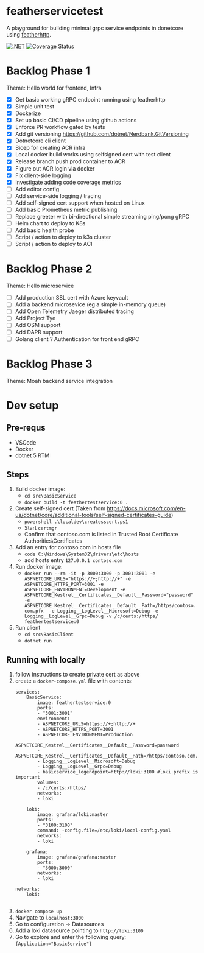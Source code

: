 # featherservicetest
A playground for building minimal grpc service endpoints in donetcore using [featherhttp](https://github.com/featherhttp/framework).

[![.NET](https://github.com/clarkezone/featherservicetest/actions/workflows/dotnet.yml/badge.svg)](https://github.com/clarkezone/featherservicetest/actions/workflows/dotnet.yml)
[![Coverage Status](https://coveralls.io/repos/github/clarkezone/featherservicetest/badge.svg)](https://coveralls.io/github/clarkezone/featherservicetest)

# Backlog Phase 1
Theme: Hello world for frontend, Infra
- [x] Get basic working gRPC endpoint running using featherhttp
- [x] Simple unit test
- [X] Dockerize
- [X] Set up basic CI/CD pipeline using github actions
- [X] Enforce PR workflow gated by tests
- [X] Add git versioning https://github.com/dotnet/Nerdbank.GitVersioning
- [X] Dotnetcore cli client
- [X] Bicep for creating ACR infra
- [X] Local docker build works using selfsigned cert with test client
- [X] Release branch push prod container to ACR
- [X] Figure out ACR login via docker
- [X] Fix client-side logging
- [X] Investigate adding code coverage metrics
- [ ] Add editor config
- [ ] Add service-side logging / tracing
- [ ] Add self-signed cert support when hosted on Linux
- [ ] Add basic Prometheus metric publishing
- [ ] Replace greeter with bi-directional simple streaming ping/pong gRPC
- [ ] Helm chart to deploy to K8s
- [ ] Add basic health probe
- [ ] Script / action to deploy to k3s cluster
- [ ] Script / action to deploy to ACI

# Backlog Phase 2
Theme: Hello microservice
- [ ] Add production SSL cert with Azure keyvault
- [ ] Add a backend microsevice (eg a simple in-memory queue)
- [ ] Add Open Telemetry Jaeger distributed tracing
- [ ] Add Project Tye
- [ ] Add OSM support
- [ ] Add DAPR support
- [ ] Golang client
? Authentication for front end gRPC

# Backlog Phase 3
Theme: Moah backend service integration

# Dev setup

## Pre-requs
- VSCode
- Docker
- dotnet 5 RTM

## Steps
1. Build docker image: 
    - `cd src\BasicService`
    - `docker build -t feathertestservice:0 .`
2. Create self-signed cert (Taken from https://docs.microsoft.com/en-us/dotnet/core/additional-tools/self-signed-certificates-guide)
    - `powershell .\localdev\createsscert.ps1`
    - Start `certmgr`
    - Confirm that contoso.com is listed in Trusted Root Certificate Authorities\Certificates
3. Add an entry for contoso.com in hosts file
    - `code C:\Windows\System32\drivers\etc\hosts`
    - add hosts entry `127.0.0.1 contoso.com`
4. Run docker image:
    - `docker run --rm -it -p 3000:3000 -p 3001:3001 -e ASPNETCORE_URLS="https://+;http://+" -e ASPNETCORE_HTTPS_PORT=3001 -e ASPNETCORE_ENVIRONMENT=Development -e ASPNETCORE_Kestrel__Certificates__Default__Password="password" -e ASPNETCORE_Kestrel__Certificates__Default__Path=/https/contoso.com.pfx  -e Logging__LogLevel__Microsoft=Debug -e Logging__LogLevel__Grpc=Debug -v /c/certs:/https/ feathertestservice:0`
5. Run client
    - `cd src\BasicClient`
    - `dotnet run`

## Running with locally
1. follow instructions to create private cert as above
2. create a `docker-compose.yml` file with contents:
    ```
    services:
        BasicService:
            image: feathertestservice:0
            ports:
            - "3001:3001"
            environment:
            - ASPNETCORE_URLS=https://+;http://+
            - ASPNETCORE_HTTPS_PORT=3001
            - ASPNETCORE_ENVIRONMENT=Production
            - ASPNETCORE_Kestrel__Certificates__Default__Password=password
            - ASPNETCORE_Kestrel__Certificates__Default__Path=/https/contoso.com.pfx
            - Logging__LogLevel__Microsoft=Debug
            - Logging__LogLevel__Grpc=Debug
            - basicservice_logendpoint=http://loki:3100 #loki prefix is important
            volumes:
            - /c/certs:/https/
            networks:
            - loki

        loki:
            image: grafana/loki:master
            ports:
            - "3100:3100"
            command: -config.file=/etc/loki/local-config.yaml
            networks:
            - loki

        grafana:
            image: grafana/grafana:master
            ports:
            - "3000:3000"
            networks:
            - loki

    networks:
        loki:


3. `docker compose up`
4. Navigate to `localhost:3000`
5. Go to configuration -> Datasources
6. Add a loki datasource pointing to `http://loki:3100`
7. Go to explore and enter the following query: `{Application="BasicService"}`